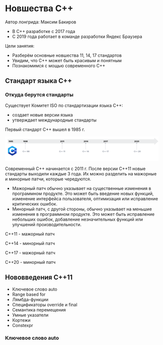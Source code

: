# Новшества С++

Автор лонгрида: Максим Бакиров
- В C++ разработке с 2017 года
- С 2019 года работает в команде разработки Яндекс Браузера

Цели занятия:
- Разберём основные новшества 11, 14, 17 стандартов
- Увидим, что C++ может быть красивым и понятным
- Познакомимся с мощью современного C++

## Стандарт языка С++

### Откуда берутся стандарты
Существует Комитет ISO по стандартизации языка C++:
- создает новые версии языка
- утверждает международные стандарты

Первый стандарт C++ вышел в 1985 г.

![Image alt](https://github.com/netology-code/cppl-homeworks/blob/main/common/instr/1.png)

Современный C++ начинается с 2011 г. После версии C++11 новые стандарты выходили каждые 3 года.
Их можно разделить на мажорные и минорные патчи, которые чередуются.
- Мажорный патч обычно указывает на существенные изменения в программном продукте. Это может быть введение новых функций, изменение интерфейса пользователя, оптимизация или исправление критических ошибок. 
- Минорный патч, с другой стороны, обычно указывает на меньшие изменения в программном продукте. Это может быть исправление небольших ошибок, добавление незначительных функций или улучшений производительности. 

C++11 - мажорный патч

C++14 - минорный патч

C++17 - мажорный патч

C++20 - минорный патч

## Нововведения C++11

- Ключевое слово auto
- Range based for
- Лямбда-функции
- Спецификаторы override и final
- Семантика перемещения
- Умные указатели
- Кортежи
- Constexpr

### Ключевое слово auto






